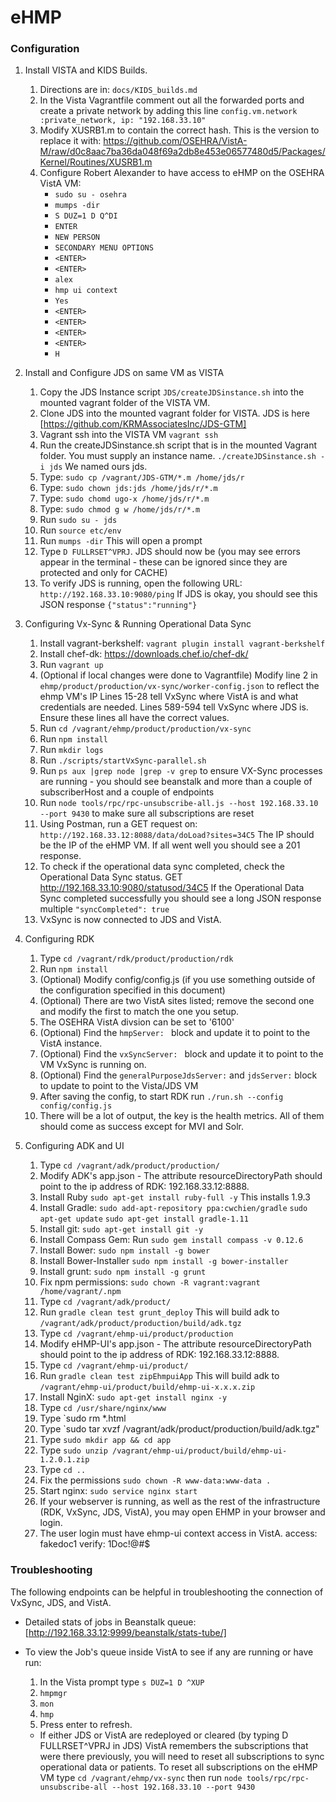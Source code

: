 # eHMP

### Configuration
1. Install VISTA and KIDS Builds.
   1. Directions are in: `docs/KIDS_builds.md`
   2. In the Vista Vagrantfile comment out all the forwarded ports and create a private network by adding this line
          `config.vm.network :private_network, ip: "192.168.33.10"`
   3. Modify XUSRB1.m to contain the correct hash. This is the version to replace it with:
          https://github.com/OSEHRA/VistA-M/raw/d0c8aac7ba36da048f69a2db8e453e06577480d5/Packages/Kernel/Routines/XUSRB1.m
   4. Configure Robert Alexander to have access to eHMP on the OSEHRA VistA VM:
      * `sudo su - osehra`  
      * `mumps -dir`  
      * `S DUZ=1 D Q^DI`
      * `ENTER`
      * `NEW PERSON`
      * `SECONDARY MENU OPTIONS`
      * `<ENTER>`
      * `<ENTER>`
      * `alex`
      * `hmp ui context`
      * `Yes`
      * `<ENTER>`
      * `<ENTER>`
      * `<ENTER>`
      * `<ENTER>`
      * `H`

2. Install and Configure JDS on same VM as VISTA
   1. Copy the JDS Instance script `JDS/createJDSinstance.sh` into the mounted vagrant folder of the VISTA VM.
   2. Clone JDS into the mounted vagrant folder for VISTA. JDS is here [https://github.com/KRMAssociatesInc/JDS-GTM]
   3. Vagrant ssh into the VISTA VM `vagrant ssh`
   4. Run the createJDSinstance.sh script that is in the mounted Vagrant folder. You must supply an instance name. `./createJDSinstance.sh -i jds` We named ours jds.
   5. Type: `sudo cp /vagrant/JDS-GTM/*.m /home/jds/r`
   6. Type: `sudo chown jds:jds /home/jds/r/*.m`
   7. Type: `sudo chomd ugo-x /home/jds/r/*.m`
   8. Type: `sudo chmod g w /home/jds/r/*.m`
   9. Run `sudo su - jds`
   10. Run `source etc/env`
   11. Run `mumps -dir` This will open a prompt
   12. Type `D FULLRSET^VPRJ`. JDS should now be  (you may see errors appear in the terminal - these can  be ignored since they are protected and only for CACHE)
   13. To verify JDS is running, open the following URL: `http://192.168.33.10:9080/ping` If JDS is okay, you should see this JSON response `{"status":"running"}`

3. Configuring Vx-Sync & Running Operational Data Sync
   1. Install vagrant-berkshelf: `vagrant plugin install vagrant-berkshelf`
   2. Install chef-dk: https://downloads.chef.io/chef-dk/
   3. Run `vagrant up`
   4. (Optional if local changes were done to Vagrantfile) Modify line 2 in    `ehmp/product/production/vx-sync/worker-config.json` to reflect the ehmp VM's IP
   Lines 15-28 tell VxSync where VistA is and what credentials are needed.
          Lines 589-594 tell VxSync where JDS is.
          Ensure these lines all have the correct values.
   5. Run `cd /vagrant/ehmp/product/production/vx-sync`
   6. Run `npm install`
   7. Run `mkdir logs`
   8. Run `./scripts/startVxSync-parallel.sh`
   9. Run `ps aux |grep node |grep -v grep` to ensure VX-Sync processes are running - you should see    beanstalk and more than a couple of subscriberHost and
          a couple of endpoints
   10. Run `node tools/rpc/rpc-unsubscribe-all.js --host 192.168.33.10 --port 9430` to make sure all subscriptions are reset
   11. Using Postman, run a GET request on: `http://192.168.33.12:8088/data/doLoad?sites=34C5` The IP should be the IP of the eHMP VM. If all went well you should see a 201 response.
   12. To check if the operational data sync completed, check the Operational Data Sync status.
          GET http://192.168.33.10:9080/statusod/34C5
          If the Operational Data Sync completed successfully you should see a long JSON response multiple `"syncCompleted": true`
   13. VxSync is now connected to JDS and VistA.

4. Configuring RDK
   1. Type `cd /vagrant/rdk/product/production/rdk`
   2. Run `npm install`
   3. (Optional) Modify config/config.js (if you use something outside of the configuration specified in this document)
   4. (Optional) There are two VistA sites listed; remove the second one and modify the first to match the one you setup.
   5. The OSEHRA VistA divsion can be set to '6100'
   6. (Optional) Find the `hmpServer: ` block and update it to point to the VistA instance.
   7. (Optional) Find the `vxSyncServer: ` block and update it to point to the VM VxSync is running on.
   8. (Optional) Find the `generalPurposeJdsServer:` and `jdsServer:` block to update to point to the Vista/JDS VM
   9. After saving the config, to start RDK run `./run.sh --config config/config.js`
   10. There will be a lot of output, the key is the health metrics. All of them should come as success except for MVI and Solr.

5. Configuring ADK and UI
   1. Type `cd /vagrant/adk/product/production/`
   2. Modify ADK's app.json - The attribute resourceDirectoryPath should point to the ip address of RDK: 192.168.33.12:8888.
   3. Install Ruby `sudo apt-get install ruby-full -y` This installs 1.9.3
   4. Install Gradle:
      `sudo add-apt-repository ppa:cwchien/gradle`
      `sudo apt-get update`
      `sudo apt-get install gradle-1.11`
   5. Install git: `sudo apt-get install git -y`
   5. Install Compass Gem: Run `sudo gem install compass -v 0.12.6`
   6. Install Bower: `sudo npm install -g bower`
   7. Install Bower-Installer `sudo npm install -g bower-installer`
   8. Install grunt: `sudo npm install -g grunt`
   9. Fix npm permissions: `sudo chown -R vagrant:vagrant /home/vagrant/.npm`
   10. Type `cd /vagrant/adk/product/`
   11. Run `gradle clean test grunt_deploy`
      This will build adk to `/vagrant/adk/product/production/build/adk.tgz`
   12. Type `cd /vagrant/ehmp-ui/product/production`
   13. Modify eHMP-UI's app.json - The attribute resourceDirectoryPath should point to the ip address of RDK: 192.168.33.12:8888.
   14. Type `cd /vagrant/ehmp-ui/product/`
   15. Run `gradle clean test zipEhmpuiApp`
      This will build adk to `/vagrant/ehmp-ui/product/build/ehmp-ui-x.x.x.zip`
   16. Install NginX: `sudo apt-get install nginx -y`
   17. Type `cd /usr/share/nginx/www`
   18. Type `sudo rm *.html
   18. Type `sudo tar xvzf /vagrant/adk/product/production/build/adk.tgz"
   19. Type `sudo mkdir app && cd app`
   20. Type `sudo unzip /vagrant/ehmp-ui/product/build/ehmp-ui-1.2.0.1.zip`
   21. Type `cd ..`
   22. Fix the permissions `sudo chown -R www-data:www-data .`
   23. Start nginx: `sudo service nginx start`
   24. If your webserver is running, as well as the rest of the infrastructure (RDK, VxSync, JDS, VistA), you may open EHMP in your browser and login.
   25. The user login must have ehmp-ui context access in VistA. access: fakedoc1 verify: 1Doc!@#$

### Troubleshooting
The following endpoints can be helpful in troubleshooting the connection of VxSync, JDS, and VistA.
* Detailed stats of jobs in Beanstalk queue: [http://192.168.33.12:9999/beanstalk/stats-tube/]
* To view the Job's queue inside VistA to see if any are running or have run:
  1. In the Vista prompt type `s DUZ=1 D ^XUP`
  2. `hmpmgr`
  3. `mon`
  4. `hmp`
  5. Press enter to refresh.

  * If either JDS or VistA are redeployed or cleared (by typing D FULLRSET^VPRJ in JDS) VistA remembers the subscriptions that were there previously, you will need to reset all subscriptions to sync operational data or patients. To reset all subscriptions on the eHMP VM type `cd /vagrant/ehmp/vx-sync` then run `node tools/rpc/rpc-unsubscribe-all --host 192.168.33.10 --port 9430`
